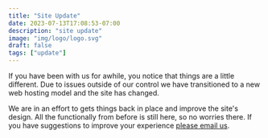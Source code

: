 ```yaml
---
title: "Site Update"
date: 2023-07-13T17:08:53-07:00
description: "site update"
image: "img/logo/logo.svg"
draft: false
tags: ["update"]
---
```


If you have been with us for awhile, you notice that things are a little different. Due to issues outside of our control we have transitioned to a new web hosting model and the site has changed.

We are in an effort to gets things back in place and improve the site's design. All the functionally from before is still here, so no worries there. If you have suggestions to improve your experience [please email us](mailto:tamera@TripleNickelPigs.com).
